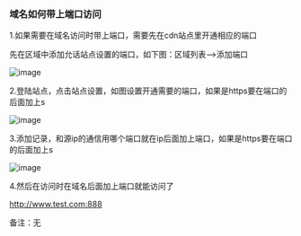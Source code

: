 ### 域名如何带上端口访问

1.如果需要在域名访问时带上端口，需要先在cdn站点里开通相应的端口

先在区域中添加允话站点设置的端口，如下图：区域列表—>添加端口

![image](https://user-images.githubusercontent.com/90588289/133750721-bd113cf3-c8e4-477a-a7c0-24e7a4f68f54.png)

2.登陆站点，点击站点设置，如图设置开通需要的端口，如果是https要在端口的后面加上s

![image](https://user-images.githubusercontent.com/90588289/133750731-1fb7b4b9-1f9d-41ad-803e-fec2903619b9.png)

3.添加记录，和源ip的通信用哪个端口就在ip后面加上端口，如果是https要在端口的后面加上s

![image](https://user-images.githubusercontent.com/90588289/133750750-7aea3e72-ae34-48df-bef1-12d4b8009ee0.png)

4.然后在访问时在域名后面加上端口就能访问了

http://www.test.com:888

备注：无
